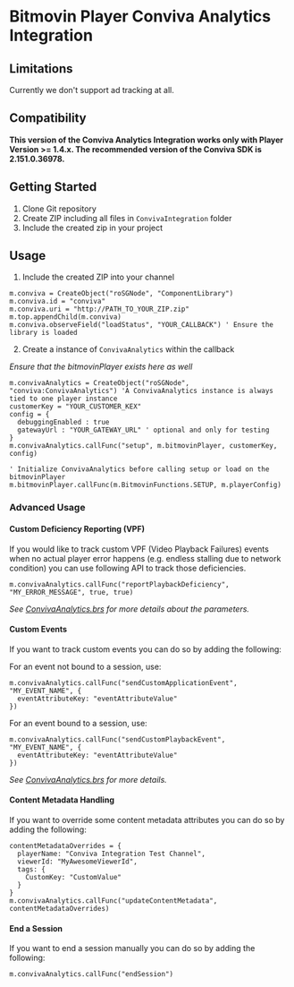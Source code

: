 # Bitmovin Player Conviva Analytics Integration

## Limitations
Currently we don't support ad tracking at all.

## Compatibility
**This version of the Conviva Analytics Integration works only with Player Version >= 1.4.x.
The recommended version of the Conviva SDK is 2.151.0.36978.**

## Getting Started

1. Clone Git repository
2. Create ZIP including all files in `ConvivaIntegration` folder
3. Include the created zip in your project

## Usage

1. Include the created ZIP into your channel
  ```Brightscript
  m.conviva = CreateObject("roSGNode", "ComponentLibrary")
  m.conviva.id = "conviva"
  m.conviva.uri = "http://PATH_TO_YOUR_ZIP.zip"
  m.top.appendChild(m.conviva)
  m.conviva.observeField("loadStatus", "YOUR_CALLBACK") ' Ensure the library is loaded
  ```

2. Create a instance of `ConvivaAnalytics` within the callback

  _Ensure that the bitmovinPlayer exists here as well_
  ```Brightscript
  m.convivaAnalytics = CreateObject("roSGNode", "conviva:ConvivaAnalytics") 'A ConvivaAnalytics instance is always tied to one player instance
  customerKey = "YOUR_CUSTOMER_KEX"
  config = {
    debuggingEnabled : true
    gatewayUrl : "YOUR_GATEWAY_URL" ' optional and only for testing
  }
  m.convivaAnalytics.callFunc("setup", m.bitmovinPlayer, customerKey, config)

  ' Initialize ConvivaAnalytics before calling setup or load on the bitmovinPlayer
  m.bitmovinPlayer.callFunc(m.BitmovinFunctions.SETUP, m.playerConfig)
  ```

### Advanced Usage

#### Custom Deficiency Reporting (VPF)

If you would like to track custom VPF (Video Playback Failures) events when no actual player error happens (e.g.
endless stalling due to network condition) you can use following API to track those deficiencies.

```Brightscript
m.convivaAnalytics.callFunc("reportPlaybackDeficiency", "MY_ERROR_MESSAGE", true, true)
```

_See [ConvivaAnalytics.brs](./ConvivaIntegration/components/ConvivaAnalytics.brs) for more details about the parameters._

#### Custom Events

If you want to track custom events you can do so by adding the following:

For an event not bound to a session, use:
```Brightscript
m.convivaAnalytics.callFunc("sendCustomApplicationEvent", "MY_EVENT_NAME", {
  eventAttributeKey: "eventAttributeValue"
})
```

For an event bound to a session, use:
```Brightscript
m.convivaAnalytics.callFunc("sendCustomPlaybackEvent", "MY_EVENT_NAME", {
  eventAttributeKey: "eventAttributeValue"
})
```

_See [ConvivaAnalytics.brs](./ConvivaIntegration/components/ConvivaAnalytics.brs) for more details._

#### Content Metadata Handling

If you want to override some content metadata attributes you can do so by adding the following:

```Brightscript
contentMetadataOverrides = {
  playerName: "Conviva Integration Test Channel",
  viewerId: "MyAwesomeViewerId",
  tags: {
    CustomKey: "CustomValue"
  }
}
m.convivaAnalytics.callFunc("updateContentMetadata", contentMetadataOverrides)
```

#### End a Session

If you want to end a session manually you can do so by adding the following:

```Brightscript
m.convivaAnalytics.callFunc("endSession")
```
